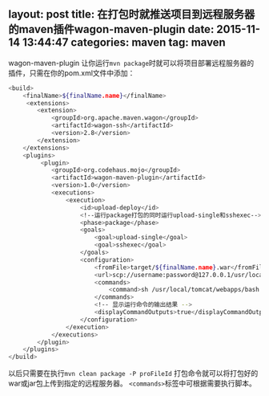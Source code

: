 layout: post
title: 在打包时就推送项目到远程服务器的maven插件wagon-maven-plugin
date: 2015-11-14 13:44:47
categories: maven
tag: maven
---
wagon-maven-plugin 让你运行`mvn package`时就可以将项目部署远程服务器的插件，只需在你的pom.xml文件中添加：
<!-- more -->
```bash
<build>
    <finalName>${finalName.name}</finalName>
     <extensions>
        <extension>
            <groupId>org.apache.maven.wagon</groupId>
            <artifactId>wagon-ssh</artifactId>
            <version>2.8</version>
        </extension>
    </extensions>
    <plugins>
         <plugin>
            <groupId>org.codehaus.mojo</groupId>
            <artifactId>wagon-maven-plugin</artifactId>
            <version>1.0</version>
            <executions>
                <execution>
                    <id>upload-deploy</id>
                    <!--运行package打包的同时运行upload-single和sshexec-->
                    <phase>package</phase>
                    <goals>
                        <goal>upload-single</goal>
                        <goal>sshexec</goal>
                    </goals>
                    <configuration>
                        <fromFile>target/${finalName.name}.war</fromFile>
                        <url>scp://username:password@127.0.0.1/usr/local/tomcat/webapps</url>
                        <commands>
                            <command>sh /usr/local/tomcat/webapps/bash.sh ${finalName.name}</command>
                        </commands>
                        <!-- 显示运行命令的输出结果 -->
                        <displayCommandOutputs>true</displayCommandOutputs>
                    </configuration>
                </execution>
            </executions>
        </plugin>
    </plugins>
</build>
```
以后只需要在执行`mvn clean package -P proFileId` 打包命令就可以将打包好的war或jar包上传到指定的远程服务器。
`<commands>`标签中可根据需要执行脚本。
